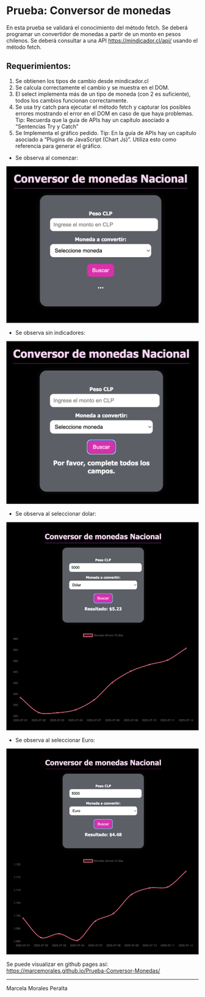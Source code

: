 # Prueba: Conversor de monedas

En esta prueba se validará el conocimiento del método fetch. Se deberá programar un convertidor de monedas a partir de un monto en pesos chilenos. Se deberá consultar a una API https://mindicador.cl/api/ usando el método fetch.

## Requerimientos:

1. Se obtienen los tipos de cambio desde mindicador.cl
2. Se calcula correctamente el cambio y se muestra en el DOM.
3. El select implementa más de un tipo de moneda (con 2 es suficiente), todos los
cambios funcionan correctamente.
4. Se usa try catch para ejecutar el método fetch y capturar los posibles errores
mostrando el error en el DOM en caso de que haya problemas.
Tip: Recuerda que la guía de APIs hay un capítulo asociado a “Sentencias Try y
Catch”
5. Se Implementa el gráfico pedido.
Tip: En la guía de APIs hay un capítulo asociado a “Plugins de JavaScript (Chart Js)”. Utiliza esto como referencia para generar el gráfico.

- Se observa al comenzar:
<img src="assets/img/Comenzar.png" alt="al-comenzar">

- Se observa sin indicadores:
<img src="assets/img/Sin-indicadores.png" alt="sin-indicadores">

- Se observa al seleccionar dolar:
<img src="assets/img/Dolar.png" alt="dolar">

- Se observa al seleccionar Euro:
<img src="assets/img/Euro.png" alt="euro">


Se puede visualizar en github pages así: https://marcemorales.github.io/Prueba-Conversor-Monedas/

----
Marcela Morales Peralta